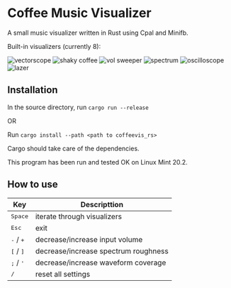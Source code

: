 # Coffee Music Visualizer
A small music visualizer written in Rust using Cpal and Minifb.

Built-in visualizers (currently 8): 

![vectorscope](https://media2.giphy.com/media/LU7E8uu9g8zv6oBtdL/giphy.gif?cid=790b76115b652f5ae6329eb78eef396c970ed45a240a00bc&rid=giphy.gif&ct=g)
![shaky coffee](https://i.giphy.com/media/T99UxYb9ZbW0SR6OBD/giphy.webp)
![vol sweeper](https://media.giphy.com/media/Tuy6v2OgRl6e9DeYmc/giphy.gif)
![spectrum](https://media.giphy.com/media/QlrsTRVBv2kBscsTQC/giphy.gif)
![oscilloscope](https://media.giphy.com/media/WSnsugN74Qk3WJuoX3/giphy.gif)
![lazer](https://media.giphy.com/media/V1toUVISK2PQBqMbBs/giphy.gif)

## Installation 
In the source directory, run `cargo run --release` 

OR 

Run `cargo install --path <path to coffeevis_rs>`

Cargo should take care of the dependencies. 

This program has been run and tested OK on Linux Mint 20.2.

## How to use
|  Key | Descripttion |
| ------ | ------ |
| <kbd>Space</kbd> | iterate through visualizers |
| <kbd>Esc</kbd> | exit | 
| <kbd>-</kbd> / <kbd>+</kbd> | decrease/increase input volume |
| <kbd>\[</kbd> / <kbd>\]</kbd> | decrease/increase spectrum roughness |
| <kbd>;</kbd> / <kbd>'</kbd> | decrease/increase waveform coverage |
| <kbd>/</kbd> | reset all settings | 

